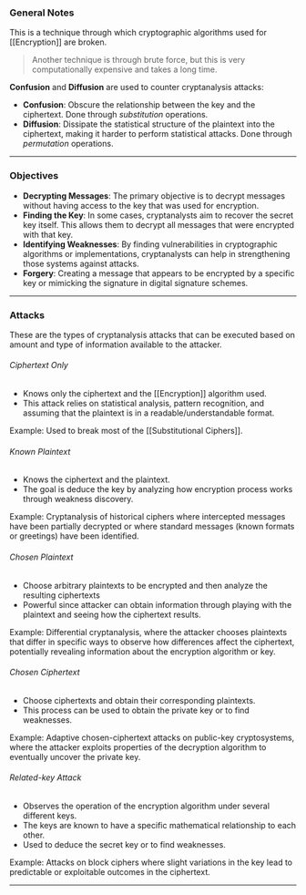 
### General Notes

This is a technique through which cryptographic algorithms used for [[Encryption]] are broken.

> Another technique is through brute force, but this is very computationally expensive and takes a long time.

**Confusion** and **Diffusion** are used to counter cryptanalysis attacks:
* **Confusion**: Obscure the relationship between the key and the ciphertext. Done through *substitution* operations.
* **Diffusion**: Dissipate the statistical structure of the plaintext into the ciphertext, making it harder to perform statistical attacks. Done through *permutation* operations.

---
### Objectives

- **Decrypting Messages**: The primary objective is to decrypt messages without having access to the key that was used for encryption.
- **Finding the Key**: In some cases, cryptanalysts aim to recover the secret key itself. This allows them to decrypt all messages that were encrypted with that key.
- **Identifying Weaknesses**: By finding vulnerabilities in cryptographic algorithms or implementations, cryptanalysts can help in strengthening those systems against attacks.
- **Forgery**: Creating a message that appears to be encrypted by a specific key or mimicking the signature in digital signature schemes.

---

### Attacks

These are the types of cryptanalysis attacks that can be executed based on amount and type of information available to the attacker.

###### Ciphertext Only

* Knows only the ciphertext and the [[Encryption]] algorithm used.
* This attack relies on statistical analysis, pattern recognition, and assuming that the plaintext is in a readable/understandable format. 

Example: Used to break most of the [[Substitutional Ciphers]].

###### Known Plaintext

- Knows the ciphertext and the plaintext.
- The goal is deduce the key by analyzing how encryption process works through weakness discovery.

Example: Cryptanalysis of historical ciphers where intercepted messages have been partially decrypted or where standard messages (known formats or greetings) have been identified.

###### Chosen Plaintext

* Choose arbitrary plaintexts to be encrypted and then analyze the resulting ciphertexts
* Powerful since attacker can obtain information through playing with the plaintext and seeing how the ciphertext results.

Example: Differential cryptanalysis, where the attacker chooses plaintexts that differ in specific ways to observe how differences affect the ciphertext, potentially revealing information about the encryption algorithm or key.

###### Chosen Ciphertext

* Choose ciphertexts and obtain their corresponding plaintexts.
* This process can be used to obtain the private key or to find weaknesses.

Example: Adaptive chosen-ciphertext attacks on public-key cryptosystems, where the attacker exploits properties of the decryption algorithm to eventually uncover the private key.

###### Related-key Attack

* Observes the operation of the encryption algorithm under several different keys.
* The keys are known to have a specific mathematical relationship to each other.
* Used to deduce the secret key or to find weaknesses.

Example: Attacks on block ciphers where slight variations in the key lead to predictable or exploitable outcomes in the ciphertext.

---

